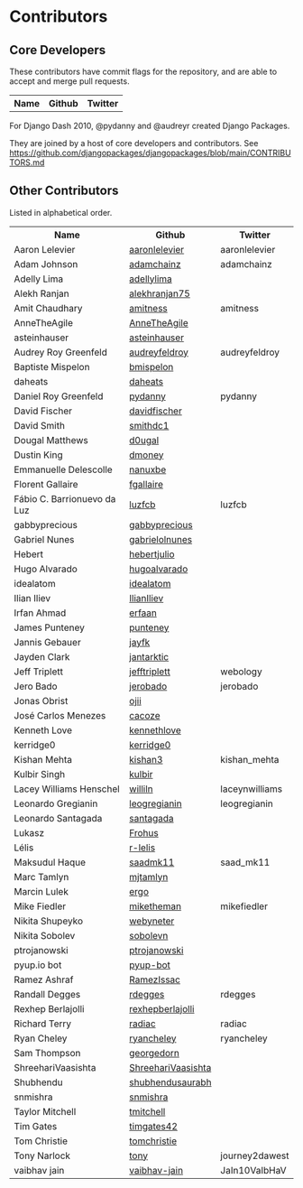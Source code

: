 # Contributors

## Core Developers

These contributors have commit flags for the repository, and are able to
accept and merge pull requests.

<table>
  <tr>
    <th>Name</th>
    <th>Github</th>
    <th>Twitter</th>
  </tr>
</table>

For Django Dash 2010, @pydanny and @audreyr created Django Packages.

They are joined by a host of core developers and contributors. See https://github.com/djangopackages/djangopackages/blob/main/CONTRIBUTORS.md

## Other Contributors

Listed in alphabetical order.

<table>
  <tr>
    <th>Name</th>
    <th>Github</th>
    <th>Twitter</th>
  </tr>
  <tr>
    <td>Aaron Lelevier</td>
    <td>
      <a href="https://github.com/aaronlelevier">aaronlelevier</a>
    </td>
    <td>aaronlelevier</td>
  </tr>
  <tr>
    <td>Adam Johnson</td>
    <td>
      <a href="https://github.com/adamchainz">adamchainz</a>
    </td>
    <td>adamchainz</td>
  </tr>
  <tr>
    <td>Adelly Lima</td>
    <td>
      <a href="https://github.com/adellylima">adellylima</a>
    </td>
    <td></td>
  </tr>
  <tr>
    <td>Alekh Ranjan</td>
    <td>
      <a href="https://github.com/alekhranjan75">alekhranjan75</a>
    </td>
    <td></td>
  </tr>
  <tr>
    <td>Amit Chaudhary</td>
    <td>
      <a href="https://github.com/amitness">amitness</a>
    </td>
    <td>amitness</td>
  </tr>
  <tr>
    <td>AnneTheAgile</td>
    <td>
      <a href="https://github.com/AnneTheAgile">AnneTheAgile</a>
    </td>
    <td></td>
  </tr>
  <tr>
    <td>asteinhauser</td>
    <td>
      <a href="https://github.com/asteinhauser">asteinhauser</a>
    </td>
    <td></td>
  </tr>
  <tr>
    <td>Audrey Roy Greenfeld</td>
    <td>
      <a href="https://github.com/audreyfeldroy">audreyfeldroy</a>
    </td>
    <td>audreyfeldroy</td>
  </tr>
  <tr>
    <td>Baptiste Mispelon</td>
    <td>
      <a href="https://github.com/bmispelon">bmispelon</a>
    </td>
    <td></td>
  </tr>
  <tr>
    <td>daheats</td>
    <td>
      <a href="https://github.com/daheats">daheats</a>
    </td>
    <td></td>
  </tr>
  <tr>
    <td>Daniel Roy Greenfeld</td>
    <td>
      <a href="https://github.com/pydanny">pydanny</a>
    </td>
    <td>pydanny</td>
  </tr>
  <tr>
    <td>David Fischer</td>
    <td>
      <a href="https://github.com/davidfischer">davidfischer</a>
    </td>
    <td></td>
  </tr>
  <tr>
    <td>David Smith</td>
    <td>
      <a href="https://github.com/smithdc1">smithdc1</a>
    </td>
    <td></td>
  </tr>
  <tr>
    <td>Dougal Matthews</td>
    <td>
      <a href="https://github.com/d0ugal">d0ugal</a>
    </td>
    <td></td>
  </tr>
  <tr>
    <td>Dustin King</td>
    <td>
      <a href="https://github.com/dmoney">dmoney</a>
    </td>
    <td></td>
  </tr>
  <tr>
    <td>Emmanuelle Delescolle</td>
    <td>
      <a href="https://github.com/nanuxbe">nanuxbe</a>
    </td>
    <td></td>
  </tr>
  <tr>
    <td>Florent Gallaire</td>
    <td>
      <a href="https://github.com/fgallaire">fgallaire</a>
    </td>
    <td></td>
  </tr>
  <tr>
    <td>Fábio C. Barrionuevo da Luz</td>
    <td>
      <a href="https://github.com/luzfcb">luzfcb</a>
    </td>
    <td>luzfcb</td>
  </tr>
  <tr>
    <td>gabbyprecious</td>
    <td>
      <a href="https://github.com/gabbyprecious">gabbyprecious</a>
    </td>
    <td></td>
  </tr>
  <tr>
    <td>Gabriel Nunes</td>
    <td>
      <a href="https://github.com/gabrielolnunes">gabrielolnunes</a>
    </td>
    <td></td>
  </tr>
  <tr>
    <td>Hebert</td>
    <td>
      <a href="https://github.com/hebertjulio">hebertjulio</a>
    </td>
    <td></td>
  </tr>
  <tr>
    <td>Hugo Alvarado</td>
    <td>
      <a href="https://github.com/hugoalvarado">hugoalvarado</a>
    </td>
    <td></td>
  </tr>
  <tr>
    <td>idealatom</td>
    <td>
      <a href="https://github.com/idealatom">idealatom</a>
    </td>
    <td></td>
  </tr>
  <tr>
    <td>Ilian Iliev</td>
    <td>
      <a href="https://github.com/IlianIliev">IlianIliev</a>
    </td>
    <td></td>
  </tr>
  <tr>
    <td>Irfan Ahmad</td>
    <td>
      <a href="https://github.com/erfaan">erfaan</a>
    </td>
    <td></td>
  </tr>
  <tr>
    <td>James Punteney</td>
    <td>
      <a href="https://github.com/punteney">punteney</a>
    </td>
    <td></td>
  </tr>
  <tr>
    <td>Jannis Gebauer</td>
    <td>
      <a href="https://github.com/jayfk">jayfk</a>
    </td>
    <td></td>
  </tr>
  <tr>
    <td>Jayden Clark</td>
    <td>
      <a href="https://github.com/jantarktic">jantarktic</a>
    </td>
    <td></td>
  </tr>
  <tr>
    <td>Jeff Triplett</td>
    <td>
      <a href="https://github.com/jefftriplett">jefftriplett</a>
    </td>
    <td>webology</td>
  </tr>
  <tr>
    <td>Jero Bado</td>
    <td>
      <a href="https://github.com/jerobado">jerobado</a>
    </td>
    <td>jerobado</td>
  </tr>
  <tr>
    <td>Jonas Obrist</td>
    <td>
      <a href="https://github.com/ojii">ojii</a>
    </td>
    <td></td>
  </tr>
  <tr>
    <td>José Carlos Menezes</td>
    <td>
      <a href="https://github.com/cacoze">cacoze</a>
    </td>
    <td></td>
  </tr>
  <tr>
    <td>Kenneth Love</td>
    <td>
      <a href="https://github.com/kennethlove">kennethlove</a>
    </td>
    <td></td>
  </tr>
  <tr>
    <td>kerridge0</td>
    <td>
      <a href="https://github.com/kerridge0">kerridge0</a>
    </td>
    <td></td>
  </tr>
  <tr>
    <td>Kishan Mehta</td>
    <td>
      <a href="https://github.com/kishan3">kishan3</a>
    </td>
    <td>kishan_mehta</td>
  </tr>
  <tr>
    <td>Kulbir Singh</td>
    <td>
      <a href="https://github.com/kulbir">kulbir</a>
    </td>
    <td></td>
  </tr>
  <tr>
    <td>Lacey Williams Henschel</td>
    <td>
      <a href="https://github.com/williln">williln</a>
    </td>
    <td>laceynwilliams</td>
  </tr>
  <tr>
    <td>Leonardo Gregianin</td>
    <td>
      <a href="https://github.com/leogregianin">leogregianin</a>
    </td>
    <td>leogregianin</td>
  </tr>
  <tr>
    <td>Leonardo Santagada</td>
    <td>
      <a href="https://github.com/santagada">santagada</a>
    </td>
    <td></td>
  </tr>
  <tr>
    <td>Lukasz</td>
    <td>
      <a href="https://github.com/Frohus">Frohus</a>
    </td>
    <td></td>
  </tr>
  <tr>
    <td>Lélis</td>
    <td>
      <a href="https://github.com/r-lelis">r-lelis</a>
    </td>
    <td></td>
  </tr>
  <tr>
    <td>Maksudul Haque</td>
    <td>
      <a href="https://github.com/saadmk11">saadmk11</a>
    </td>
    <td>saad_mk11</td>
  </tr>
  <tr>
    <td>Marc Tamlyn</td>
    <td>
      <a href="https://github.com/mjtamlyn">mjtamlyn</a>
    </td>
    <td></td>
  </tr>
  <tr>
    <td>Marcin Lulek</td>
    <td>
      <a href="https://github.com/ergo">ergo</a>
    </td>
    <td></td>
  </tr>
  <tr>
    <td>Mike Fiedler</td>
    <td>
      <a href="https://github.com/miketheman">miketheman</a>
    </td>
    <td>mikefiedler</td>
  </tr>
  <tr>
    <td>Nikita Shupeyko</td>
    <td>
      <a href="https://github.com/webyneter">webyneter</a>
    </td>
    <td></td>
  </tr>
  <tr>
    <td>Nikita Sobolev</td>
    <td>
      <a href="https://github.com/sobolevn">sobolevn</a>
    </td>
    <td></td>
  </tr>
  <tr>
    <td>ptrojanowski</td>
    <td>
      <a href="https://github.com/ptrojanowski">ptrojanowski</a>
    </td>
    <td></td>
  </tr>
  <tr>
    <td>pyup.io bot</td>
    <td>
      <a href="https://github.com/pyup-bot">pyup-bot</a>
    </td>
    <td></td>
  </tr>
  <tr>
    <td>Ramez Ashraf</td>
    <td>
      <a href="https://github.com/RamezIssac">RamezIssac</a>
    </td>
    <td></td>
  </tr>
  <tr>
    <td>Randall Degges</td>
    <td>
      <a href="https://github.com/rdegges">rdegges</a>
    </td>
    <td>rdegges</td>
  </tr>
  <tr>
    <td>Rexhep Berlajolli</td>
    <td>
      <a href="https://github.com/rexhepberlajolli">rexhepberlajolli</a>
    </td>
    <td></td>
  </tr>
  <tr>
    <td>Richard Terry</td>
    <td>
      <a href="https://github.com/radiac">radiac</a>
    </td>
    <td>radiac</td>
  </tr>
  <tr>
    <td>Ryan Cheley</td>
    <td>
      <a href="https://github.com/ryancheley">ryancheley</a>
    </td>
    <td>ryancheley</td>
  </tr>
  <tr>
    <td>Sam Thompson</td>
    <td>
      <a href="https://github.com/georgedorn">georgedorn</a>
    </td>
    <td></td>
  </tr>
  <tr>
    <td>ShreehariVaasishta</td>
    <td>
      <a href="https://github.com/ShreehariVaasishta">ShreehariVaasishta</a>
    </td>
    <td></td>
  </tr>
  <tr>
    <td>Shubhendu</td>
    <td>
      <a href="https://github.com/shubhendusaurabh">shubhendusaurabh</a>
    </td>
    <td></td>
  </tr>
  <tr>
    <td>snmishra</td>
    <td>
      <a href="https://github.com/snmishra">snmishra</a>
    </td>
    <td></td>
  </tr>
  <tr>
    <td>Taylor Mitchell</td>
    <td>
      <a href="https://github.com/tmitchell">tmitchell</a>
    </td>
    <td></td>
  </tr>
  <tr>
    <td>Tim Gates</td>
    <td>
      <a href="https://github.com/timgates42">timgates42</a>
    </td>
    <td></td>
  </tr>
  <tr>
    <td>Tom Christie</td>
    <td>
      <a href="https://github.com/tomchristie">tomchristie</a>
    </td>
    <td></td>
  </tr>
  <tr>
    <td>Tony Narlock</td>
    <td>
      <a href="https://github.com/tony">tony</a>
    </td>
    <td>journey2dawest</td>
  </tr>
  <tr>
    <td>vaibhav jain</td>
    <td>
      <a href="https://github.com/vaibhav-jain">vaibhav-jain</a>
    </td>
    <td>JaIn10VaIbHaV</td>
  </tr>
</table>